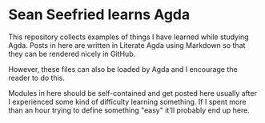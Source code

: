 # Sean Seefried learns Agda

This repository collects examples of things I have learned
while studying Agda. Posts in here are written in Literate Agda
using Markdown so that they can be rendered nicely in GitHub.

However, these files can also be loaded by Agda and I encourage the
reader to do this.

Modules in here should be self-contained and get posted
here usually after I experienced some kind of difficulty
learning something. If I spent more than an hour trying to
define something "easy" it'll probably end up here.

